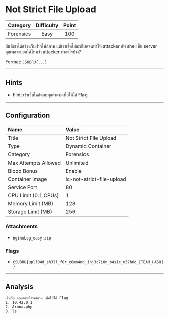 # Not Strict File Upload

| Category | Difficulty | Point |
| :-: | :-: | :-: |
| Forensics | Easy | 100 |

สันติเขาได้สร้างเว็บฝากไฟล์ภาพ แต่เขาเช็คไม่ละเอียดจนทำให้ attacker อัพ shell ขึ้น server คุณพอจะบอกได้ไหมว่า attacker ทำอะไรบ้าง?

Format: `CSUBRU{...}`

---

## Hints

- hint: เข้าเว็บไซต์ตอบทุกคำตามเพื่อให้ได้ Flag

---

## Configuration

| Name | Value |
| :- | :- |
| Title | Not Strict File Upload |
| Type | Dynamic Container |
| Category | Forensics |
| Max Attempts Allowed | Unlimited |
| Blood Bonus | Enable |
| Container Image | ic-not-strict-file-upload |
| Service Port | 80 |
| CPU Limit (0.1 CPUs) | 1 |
| Memory Limit (MB) | 128 |
| Storage Limit (MB) | 256 |

### Attachments

- `nginxLog_easy.zip`

### Flags

- `CSUBRU{upll04d_sh3ll_f0r_c0mm4nd_inj3c7i0n_b4sic_m37h0d_[TEAM_HASH]}`

---

## Analysis

```text
เข้าเว็บ และตอบทีละคำถาม เพื่อให้ได้ Flag
1. 10.42.0.1
2. Arona.php
3. ls
```
